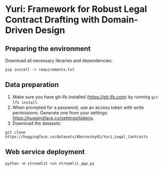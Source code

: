 # Yuri: Framework for Robust Legal Contract Drafting with Domain-Driven Design
## Preparing the environment
Download all necessary libraries and dependencies:
```shell
pip install -r requirements.txt
```
## Data preparation
1. Make sure you have git-lfs installed (https://git-lfs.com) by running `git lfs install`.
2. When prompted for a password, use an access token with write permissions. Generate one from your settings: https://huggingface.co/settings/tokens.
3. Download the datasets:
```shell
git clone https://huggingface.co/datasets/Aborevsky01/Yuri_Legal_Contracts
```
## Web service deployment
```shell
python -m streamlit run streamlit_app.py
```
